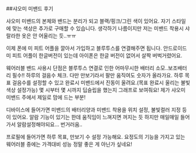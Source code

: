 ##샤오미 미밴드 후기


샤오미 미밴드의 본체와 밴드는 분리가 되고 블랙/핑크/그린 색이 있어요.
자기 스타일에 맞는 색상은 추가로 구매할 수 있습니다. 생각하기 나름이지만 저는
미밴드 착용시 샤랄라한 옷은 안 어울리는 듯..ㅠㅠ

이제 폰에 미 피트 어플을 깔아서 가입하고 블루투스를 연결해주면 됩니다.
안드로이드 미 피트 어플이 한글버전이 있는데 아이폰은 한글 버전이 없어서 살짝
버벅거렸어요.

웨어러블 밴드 사용시 단점은 블루투스 연결로 인한 어마무시한 배터리 소모..보조배터리 필수!!
하루의 걸음수 체크. 다만 만보기라서 팔만 움직여도 숫자가 올라가요. 하루 목표
걸음수를 설정할 수 있고 완료시 미밴드에서 진동이 울려요.(목표 완료시 울리는 불빛 색상 설정가능)
몇 시부터 몇 시까지 딥슬립을 했는지 그래프로 보여줘요! 제가 샤오미 미밴드 주에서
제일로 맘에 드는 부분!

디바이스에 들어가면 미밴드의 배터리양과 미밴드 착용을 위치 설정, 불빛컬러 지정 
등이 있어요. 알람 기능이 있기는 한데 움직임이 느껴지면 꺼지는 듯 하지만 매일매일
들어가서 알람설정해야되요... 번거러움..

프로필에 들어가면 하루 목표, 만보기 수 설정 가능해요.
요정도의 기능을 가지고 있는 웨어러블 중에는 가격대비 성능 정말 좋은 게 아닌가 싶네요!

